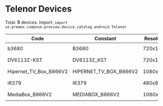 # Telenor Devices

Total: **5** devices. Import: `import se.premex.compose.preview.device.catalog.android.Telenor`

| Code | Constant | Resolution | DPI | Compose Spec | Preview Usage |
|------|----------|------------|-----|-------------|---------------|
| b3680 | B3680 | 720x1280 | 320 | `spec:width=720px,height=1280px,dpi=320` | `@Preview(device = Telenor.B3680)` |
| DV6113Z-KST | DV6113Z_KST | 720x1280 | 320 | `spec:width=720px,height=1280px,dpi=320` | `@Preview(device = Telenor.DV6113Z_KST)` |
| Hipernet_TV_Box_B866V2 | HIPERNET_TV_BOX_B866V2 | 1080x1920 | 320 | `spec:width=1080px,height=1920px,dpi=320` | `@Preview(device = Telenor.HIPERNET_TV_BOX_B866V2)` |
| i6379 | I6379 | 480x854 | 240 | `spec:width=480px,height=854px,dpi=240` | `@Preview(device = Telenor.I6379)` |
| MediaBox_B866V2 | MEDIABOX_B866V2 | 1080x1920 | 320 | `spec:width=1080px,height=1920px,dpi=320` | `@Preview(device = Telenor.MEDIABOX_B866V2)` |

<!-- Generated automatically. Do not edit manually. -->
